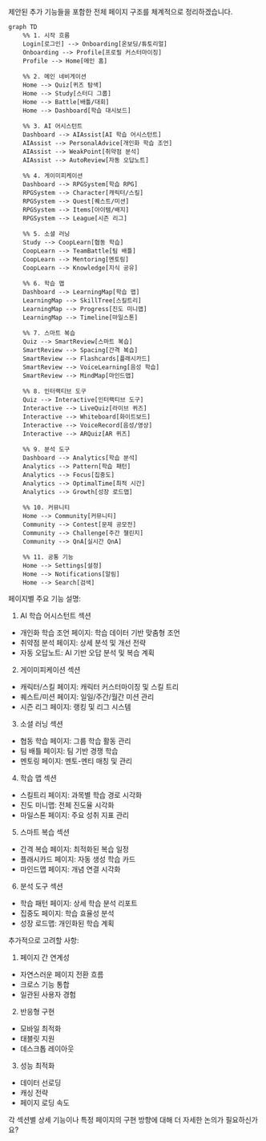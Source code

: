 제안된 추가 기능들을 포함한 전체 페이지 구조를 체계적으로 정리하겠습니다.

```mermaid
graph TD
    %% 1. 시작 흐름
    Login[로그인] --> Onboarding[온보딩/튜토리얼]
    Onboarding --> Profile[프로필 커스터마이징]
    Profile --> Home[메인 홈]
    
    %% 2. 메인 네비게이션
    Home --> Quiz[퀴즈 탐색]
    Home --> Study[스터디 그룹]
    Home --> Battle[배틀/대회]
    Home --> Dashboard[학습 대시보드]
    
    %% 3. AI 어시스턴트
    Dashboard --> AIAssist[AI 학습 어시스턴트]
    AIAssist --> PersonalAdvice[개인화 학습 조언]
    AIAssist --> WeakPoint[취약점 분석]
    AIAssist --> AutoReview[자동 오답노트]
    
    %% 4. 게이미피케이션
    Dashboard --> RPGSystem[학습 RPG]
    RPGSystem --> Character[캐릭터/스킬]
    RPGSystem --> Quest[퀘스트/미션]
    RPGSystem --> Items[아이템/배지]
    RPGSystem --> League[시즌 리그]
    
    %% 5. 소셜 러닝
    Study --> CoopLearn[협동 학습]
    CoopLearn --> TeamBattle[팀 배틀]
    CoopLearn --> Mentoring[멘토링]
    CoopLearn --> Knowledge[지식 공유]
    
    %% 6. 학습 맵
    Dashboard --> LearningMap[학습 맵]
    LearningMap --> SkillTree[스킬트리]
    LearningMap --> Progress[진도 미니맵]
    LearningMap --> Timeline[마일스톤]
    
    %% 7. 스마트 복습
    Quiz --> SmartReview[스마트 복습]
    SmartReview --> Spacing[간격 복습]
    SmartReview --> Flashcards[플래시카드]
    SmartReview --> VoiceLearning[음성 학습]
    SmartReview --> MindMap[마인드맵]
    
    %% 8. 인터랙티브 도구
    Quiz --> Interactive[인터랙티브 도구]
    Interactive --> LiveQuiz[라이브 퀴즈]
    Interactive --> Whiteboard[화이트보드]
    Interactive --> VoiceRecord[음성/영상]
    Interactive --> ARQuiz[AR 퀴즈]
    
    %% 9. 분석 도구
    Dashboard --> Analytics[학습 분석]
    Analytics --> Pattern[학습 패턴]
    Analytics --> Focus[집중도]
    Analytics --> OptimalTime[최적 시간]
    Analytics --> Growth[성장 로드맵]
    
    %% 10. 커뮤니티
    Home --> Community[커뮤니티]
    Community --> Contest[문제 공모전]
    Community --> Challenge[주간 챌린지]
    Community --> QnA[실시간 QnA]
    
    %% 11. 공통 기능
    Home --> Settings[설정]
    Home --> Notifications[알림]
    Home --> Search[검색]
```

페이지별 주요 기능 설명:

1. AI 학습 어시스턴트 섹션

- 개인화 학습 조언 페이지: 학습 데이터 기반 맞춤형 조언
- 취약점 분석 페이지: 상세 분석 및 개선 전략
- 자동 오답노트: AI 기반 오답 분석 및 복습 계획

2. 게이미피케이션 섹션

- 캐릭터/스킬 페이지: 캐릭터 커스터마이징 및 스킬 트리
- 퀘스트/미션 페이지: 일일/주간/월간 미션 관리
- 시즌 리그 페이지: 랭킹 및 리그 시스템

3. 소셜 러닝 섹션

- 협동 학습 페이지: 그룹 학습 활동 관리
- 팀 배틀 페이지: 팀 기반 경쟁 학습
- 멘토링 페이지: 멘토-멘티 매칭 및 관리

4. 학습 맵 섹션

- 스킬트리 페이지: 과목별 학습 경로 시각화
- 진도 미니맵: 전체 진도율 시각화
- 마일스톤 페이지: 주요 성취 지표 관리

5. 스마트 복습 섹션

- 간격 복습 페이지: 최적화된 복습 일정
- 플래시카드 페이지: 자동 생성 학습 카드
- 마인드맵 페이지: 개념 연결 시각화

6. 분석 도구 섹션

- 학습 패턴 페이지: 상세 학습 분석 리포트
- 집중도 페이지: 학습 효율성 분석
- 성장 로드맵: 개인화된 학습 계획

추가적으로 고려할 사항:

1. 페이지 간 연계성

- 자연스러운 페이지 전환 흐름
- 크로스 기능 통합
- 일관된 사용자 경험

2. 반응형 구현

- 모바일 최적화
- 태블릿 지원
- 데스크톱 레이아웃

3. 성능 최적화

- 데이터 선로딩
- 캐싱 전략
- 페이지 로딩 속도

각 섹션별 상세 기능이나 특정 페이지의 구현 방향에 대해 더 자세한 논의가 필요하신가요?
